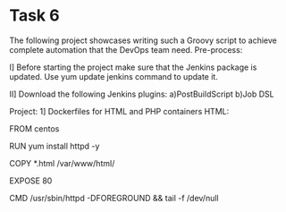 # Task 6
The following project showcases writing such a Groovy script to achieve complete automation that the DevOps team need.
Pre-process:

I] Before starting the project make sure that the Jenkins package is updated. Use yum update jenkins command to update it.
   
   II] Download the following Jenkins plugins:
   a)PostBuildScript
   b)Job DSL

Project:
1] Dockerfiles for HTML and PHP containers
HTML:


FROM centos

RUN yum install httpd -y

COPY *.html /var/www/html/

EXPOSE 80

CMD /usr/sbin/httpd -DFOREGROUND && tail -f /dev/null


